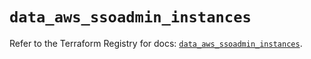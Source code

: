 # `data_aws_ssoadmin_instances`

Refer to the Terraform Registry for docs: [`data_aws_ssoadmin_instances`](https://registry.terraform.io/providers/hashicorp/aws/6.7.0/docs/data-sources/ssoadmin_instances).

